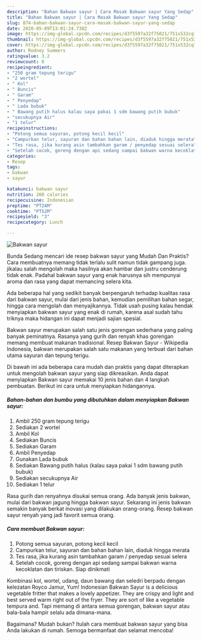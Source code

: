 ```yaml
---
description: "Bahan Bakwan sayur | Cara Masak Bakwan sayur Yang Sedap"
title: "Bahan Bakwan sayur | Cara Masak Bakwan sayur Yang Sedap"
slug: 874-bahan-bakwan-sayur-cara-masak-bakwan-sayur-yang-sedap
date: 2020-05-09T13:01:24.738Z
image: https://img-global.cpcdn.com/recipes/d3f5597a32f75021/751x532cq70/bakwan-sayur-foto-resep-utama.jpg
thumbnail: https://img-global.cpcdn.com/recipes/d3f5597a32f75021/751x532cq70/bakwan-sayur-foto-resep-utama.jpg
cover: https://img-global.cpcdn.com/recipes/d3f5597a32f75021/751x532cq70/bakwan-sayur-foto-resep-utama.jpg
author: Rodney Summers
ratingvalue: 3.2
reviewcount: 8
recipeingredient:
- "250 gram tepung terigu"
- "2 wortel"
- " Kol"
- " Buncis"
- " Garam"
- " Penyedap"
- " Lada bubuk"
- " Bawang putih halus kalau saya pakai 1 sdm bawang putih bubuk"
- "secukupnya Air"
- "1 telur"
recipeinstructions:
- "Potong semua sayuran, potong kecil kecil"
- "Campurkan telur, sayuran dan bahan bahan lain, diaduk hingga merata"
- "Tes rasa, jika kurang asin tambahkan garam / penyedap sesuai selera"
- "Setelah cocok, goreng dengan api sedang sampai bakwan warna kecoklatan dan tiriskan. Siap dinikmati"
categories:
- Resep
tags:
- bakwan
- sayur

katakunci: bakwan sayur 
nutrition: 260 calories
recipecuisine: Indonesian
preptime: "PT24M"
cooktime: "PT52M"
recipeyield: "3"
recipecategory: Lunch

---
```



![Bakwan sayur](https://img-global.cpcdn.com/recipes/d3f5597a32f75021/751x532cq70/bakwan-sayur-foto-resep-utama.jpg)

Bunda Sedang mencari ide resep bakwan sayur yang Mudah Dan Praktis? Cara membuatnya memang tidak terlalu sulit namun tidak gampang juga. jikalau salah mengolah maka hasilnya akan hambar dan justru cenderung tidak enak. Padahal bakwan sayur yang enak harusnya sih mempunyai aroma dan rasa yang dapat memancing selera kita.

Ada beberapa hal yang sedikit banyak berpengaruh terhadap kualitas rasa dari bakwan sayur, mulai dari jenis bahan, kemudian pemilihan bahan segar, hingga cara mengolah dan menyajikannya. Tidak usah pusing kalau hendak menyiapkan bakwan sayur yang enak di rumah, karena asal sudah tahu triknya maka hidangan ini dapat menjadi sajian spesial.

Bakwan sayur merupakan salah satu jenis gorengan sederhana yang paling banyak peminatnya. Rasanya yang gurih dan renyah khas gorengan memang membuat makanan tradisional. Resep Bakwan Sayur - Wikipedia Indonesia, bakwan merupakan salah satu makanan yang terbuat dari bahan utama sayuran dan tepung terigu.


Di bawah ini ada beberapa cara mudah dan praktis yang dapat diterapkan untuk mengolah bakwan sayur yang siap dikreasikan. Anda dapat menyiapkan Bakwan sayur memakai 10 jenis bahan dan 4 langkah pembuatan. Berikut ini cara untuk menyiapkan hidangannya.

<!--inarticleads1-->

##### Bahan-bahan dan bumbu yang dibutuhkan dalam menyiapkan Bakwan sayur:

1. Ambil 250 gram tepung terigu
1. Sediakan 2 wortel
1. Ambil  Kol
1. Sediakan  Buncis
1. Sediakan  Garam
1. Ambil  Penyedap
1. Gunakan  Lada bubuk
1. Sediakan  Bawang putih halus (kalau saya pakai 1 sdm bawang putih bubuk)
1. Sediakan secukupnya Air
1. Sediakan 1 telur


Rasa gurih dan renyahnya disukai semua orang. Ada banyak jenis bakwan, mulai dari bakwan jagung hingga bakwan sayur. Sekarang ini jenis bakwan semakin banyak berkat inovasi yang dilakukan orang-orang. Resep bakwan sayur renyah yang jadi favorit semua orang. 

<!--inarticleads2-->

##### Cara membuat Bakwan sayur:

1. Potong semua sayuran, potong kecil kecil
1. Campurkan telur, sayuran dan bahan bahan lain, diaduk hingga merata
1. Tes rasa, jika kurang asin tambahkan garam / penyedap sesuai selera
1. Setelah cocok, goreng dengan api sedang sampai bakwan warna kecoklatan dan tiriskan. Siap dinikmati


Kombinasi kol, wortel, udang, daun bawang dan seledri berpadu dengan kelezatan Royco Jamur, Yum! Indonesian Bakwan Sayur is a delicious vegetable fritter that makes a lovely appetizer. They are crispy and light and best served warm right out of the fryer. They are sort of like a vegetable tempura and. Tapi memang di antara semua gorengan, bakwan sayur atau bala-bala hampir selalu ada dimana-mana. 

Bagaimana? Mudah bukan? Itulah cara membuat bakwan sayur yang bisa Anda lakukan di rumah. Semoga bermanfaat dan selamat mencoba!
